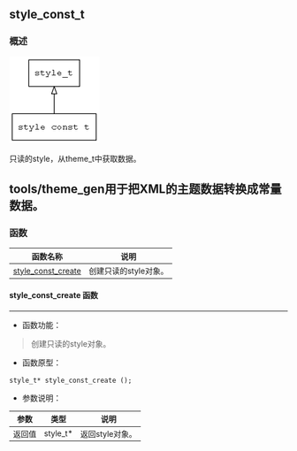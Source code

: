 ## style\_const\_t
### 概述
![image](images/style_const_t_0.png)

只读的style，从theme\_t中获取数据。

 tools/theme_gen用于把XML的主题数据转换成常量数据。
----------------------------------
### 函数
<p id="style_const_t_methods">

| 函数名称 | 说明 | 
| -------- | ------------ | 
| <a href="#style_const_t_style_const_create">style\_const\_create</a> | 创建只读的style对象。 |
#### style\_const\_create 函数
-----------------------

* 函数功能：

> <p id="style_const_t_style_const_create">创建只读的style对象。

* 函数原型：

```
style_t* style_const_create ();
```

* 参数说明：

| 参数 | 类型 | 说明 |
| -------- | ----- | --------- |
| 返回值 | style\_t* | 返回style对象。 |

